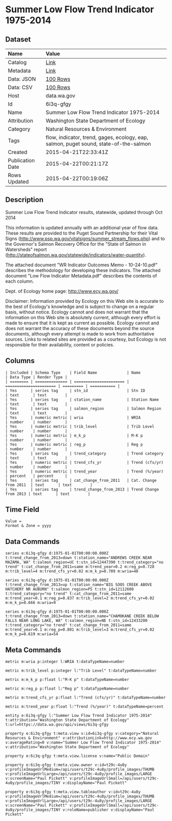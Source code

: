 # Summer Low Flow Trend Indicator 1975-2014

## Dataset

| Name | Value |
| :--- | :---- |
| Catalog | [Link](https://catalog.data.gov/dataset/summer-low-flow-trend-indicator-1975-2014) |
| Metadata | [Link](https://data.wa.gov/api/views/6i3q-gfgy) |
| Data: JSON | [100 Rows](https://data.wa.gov/api/views/6i3q-gfgy/rows.json?max_rows=100) |
| Data: CSV | [100 Rows](https://data.wa.gov/api/views/6i3q-gfgy/rows.csv?max_rows=100) |
| Host | data.wa.gov |
| Id | 6i3q-gfgy |
| Name | Summer Low Flow Trend Indicator 1975-2014 |
| Attribution | Washington State Department of Ecology |
| Category | Natural Resources & Environment |
| Tags | flow, indicator, trend, gages, ecology, eap, salmon, puget sound, state-of-the-salmon |
| Created | 2015-04-21T22:33:41Z |
| Publication Date | 2015-04-22T00:21:17Z |
| Rows Updated | 2015-04-22T00:19:06Z |

## Description

Summer Low Flow Trend Indicator results, statewide, updated through Oct 2014 

This information is updated annually with an additional year of flow data. These results are provided to the Puget Sound Partnership for their Vital Signs (http://www.psp.wa.gov/vitalsigns/summer_stream_flows.php) and to the Governor's Salmon Recovery Office for the "State of Salmon in Watersheds" report (http://stateofsalmon.wa.gov/statewide/indicators/water-quantity). 

The attached document "WR Indicator Outcomes Memo - 10-24-10.pdf" describes the methodology for developing these indicators. The attached document "Low Flow Indicator Metadata.pdf" describes the contents of each column. 

Dept. of Ecology home page: http://www.ecy.wa.gov/ 

Disclaimer: 
Information provided by Ecology on this Web site is accurate to the best of Ecology's knowledge and is subject to change on a regular basis, without notice. Ecology cannot and does not warrant that the information on this Web site is absolutely current, although every effort is made to ensure that it is kept as current as possible. Ecology cannot and does not warrant the accuracy of these documents beyond the source documents, although every attempt is made to work from authoritative sources. Links to related sites are provided as a courtesy, but Ecology is not responsible for their availability, content or policies.

## Columns

```ls
| Included | Schema Type    | Field Name             | Name                   | Data Type | Render Type |
| ======== | ============== | ====================== | ====================== | ========= | =========== |
| Yes      | series tag     | stn_id                 | Stn ID                 | text      | text        |
| Yes      | series tag     | station_name           | Station Name           | text      | text        |
| Yes      | series tag     | salmon_region          | Salmon Region          | text      | text        |
| Yes      | numeric metric | wria                   | WRIA                   | number    | number      |
| Yes      | numeric metric | trib_level             | Trib Level             | number    | number      |
| Yes      | numeric metric | m_k_p                  | M-K p                  | number    | number      |
| Yes      | numeric metric | reg_p                  | Reg p                  | number    | number      |
| Yes      | series tag     | trend_category         | Trend category         | text      | text        |
| Yes      | numeric metric | trend_cfs_yr           | Trend (cfs/yr)         | number    | number      |
| Yes      | numeric metric | trend_year             | Trend (%/year)         | percent   | percent     |
| Yes      | series tag     | cat_change_from_2011   | Cat. Change from 2011  | text      | text        |
| Yes      | series tag     | trend_change_from_2013 | Trend Change from 2013 | text      | text        |
```

## Time Field

```ls
Value = 
Format & Zone = yyyy
```

## Data Commands

```ls
series e:6i3q-gfgy d:1975-01-01T00:00:00.000Z t:trend_change_from_2013=down t:station_name="ANDREWS CREEK NEAR MAZAMA, WA" t:salmon_region=UC t:stn_id=12447390 t:trend_category="no trend" t:cat_change_from_2011=same m:trend_year=0.2 m:reg_p=0.728 m:trib_level=4 m:trend_cfs_yr=0.02 m:m_k_p=0.709 m:wria=48

series e:6i3q-gfgy d:1975-01-01T00:00:00.000Z t:trend_change_from_2013=up t:station_name="BIG SOOS CREEK ABOVE HATCHERY NR AUBURN" t:salmon_region=PS t:stn_id=12112600 t:trend_category="no trend" t:cat_change_from_2011=same m:trend_year=0.1 m:reg_p=0.837 m:trib_level=2 m:trend_cfs_yr=0.02 m:m_k_p=0.666 m:wria=9

series e:6i3q-gfgy d:1975-01-01T00:00:00.000Z t:trend_change_from_2013=down t:station_name="CHAMOKANE CREEK BELOW FALLS NEAR LONG LAKE, WA" t:salmon_region=NE t:stn_id=12433200 t:trend_category="no trend" t:cat_change_from_2011=same m:trend_year=0.1 m:reg_p=0.801 m:trib_level=3 m:trend_cfs_yr=0.02 m:m_k_p=0.619 m:wria=54
```

## Meta Commands

```ls
metric m:wria p:integer l:WRIA t:dataTypeName=number

metric m:trib_level p:integer l:"Trib Level" t:dataTypeName=number

metric m:m_k_p p:float l:"M-K p" t:dataTypeName=number

metric m:reg_p p:float l:"Reg p" t:dataTypeName=number

metric m:trend_cfs_yr p:float l:"Trend (cfs/yr)" t:dataTypeName=number

metric m:trend_year p:float l:"Trend (%/year)" t:dataTypeName=percent

entity e:6i3q-gfgy l:"Summer Low Flow Trend Indicator 1975-2014" t:attribution="Washington State Department of Ecology" t:url=https://data.wa.gov/api/views/6i3q-gfgy

property e:6i3q-gfgy t:meta.view v:id=6i3q-gfgy v:category="Natural Resources & Environment" v:attributionLink=http://www.ecy.wa.gov v:averageRating=0 v:name="Summer Low Flow Trend Indicator 1975-2014" v:attribution="Washington State Department of Ecology"

property e:6i3q-gfgy t:meta.view.license v:name="Public Domain"

property e:6i3q-gfgy t:meta.view.owner v:id=t29c-4u8y v:profileImageUrlMedium=/api/users/t29c-4u8y/profile_images/THUMB v:profileImageUrlLarge=/api/users/t29c-4u8y/profile_images/LARGE v:screenName="Paul Pickett" v:profileImageUrlSmall=/api/users/t29c-4u8y/profile_images/TINY v:displayName="Paul Pickett"

property e:6i3q-gfgy t:meta.view.tableauthor v:id=t29c-4u8y v:profileImageUrlMedium=/api/users/t29c-4u8y/profile_images/THUMB v:profileImageUrlLarge=/api/users/t29c-4u8y/profile_images/LARGE v:screenName="Paul Pickett" v:profileImageUrlSmall=/api/users/t29c-4u8y/profile_images/TINY v:roleName=publisher v:displayName="Paul Pickett"
```